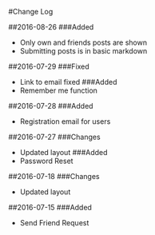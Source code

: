 #Change Log

##2016-08-26
###Added
- Only own and friends posts are shown
- Submitting posts is in basic markdown

##2016-07-29
###Fixed
- Link to email fixed
###Added
- Remember me function

##2016-07-28
###Added
- Registration email for users

##2016-07-27
###Changes
- Updated layout
###Added
- Password Reset

##2016-07-18
###Changes
- Updated layout

##2016-07-15
###Added
- Send Friend Request